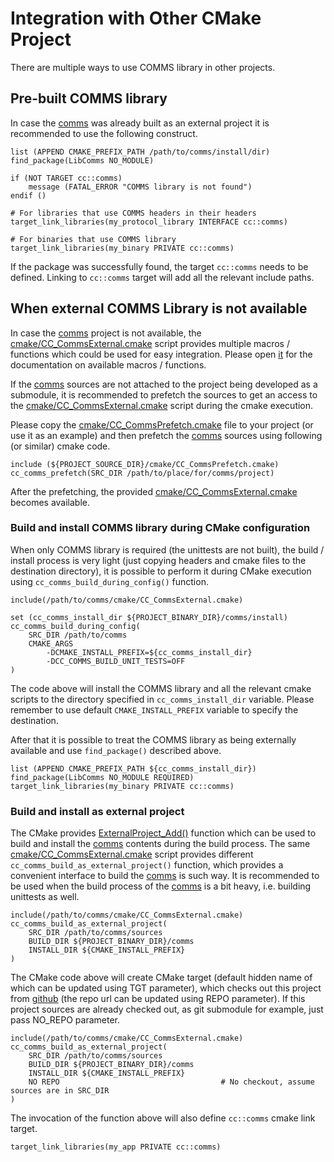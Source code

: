 # Integration with Other CMake Project
There are multiple ways to use COMMS library in other projects.

## Pre-built COMMS library
In case the [comms](https://github.com/commschamp/comms) was already built as an external project
it is recommended to use the following construct.
```
list (APPEND CMAKE_PREFIX_PATH /path/to/comms/install/dir)
find_package(LibComms NO_MODULE)

if (NOT TARGET cc::comms)
    message (FATAL_ERROR "COMMS library is not found")
endif ()

# For libraries that use COMMS headers in their headers
target_link_libraries(my_protocol_library INTERFACE cc::comms)

# For binaries that use COMMS library
target_link_libraries(my_binary PRIVATE cc::comms)
```
If the package was successfully found, the target `cc::comms` needs 
to be defined. Linking to `cc::comms` target will add all the relevant
include paths.

## When external COMMS Library is not available
In case the [comms](https://github.com/commschamp/comms) project is not available, the 
[cmake/CC_CommsExternal.cmake](../cmake/CC_CommsExternal.cmake) script provides
multiple macros / functions which could be used for easy 
integration. Please open [it](../cmake/CC_CommsExternal.cmake) for 
the documentation on available macros / functions.

If the [comms](https://github.com/commschamp/comms) 
sources are not attached to the 
project being developed as a submodule, it is recommended to 
prefetch the sources to get an access to the 
[cmake/CC_CommsExternal.cmake](../cmake/CC_CommsExternal.cmake) script during
the cmake execution.

Please copy the [cmake/CC_CommsPrefetch.cmake](../cmake/CC_CommsPrefetch.cmake)
file to your project (or use it as an example) and then 
prefetch the 
[comms](https://github.com/commschamp/comms) 
sources using following (or similar) 
cmake code.
```
include (${PROJECT_SOURCE_DIR}/cmake/CC_CommsPrefetch.cmake)
cc_comms_prefetch(SRC_DIR /path/to/place/for/comms/project)
```
After the prefetching, the provided 
[cmake/CC_CommsExternal.cmake](../cmake/CC_CommsExternal.cmake) becomes available.

### Build and install COMMS library during CMake configuration
When only COMMS library is required (the unittests are not built), the 
build / install process is very light (just copying headers and cmake files to the destination directory), 
it is possible to perform it during CMake execution using `cc_comms_build_during_config()` function.
```
include(/path/to/comms/cmake/CC_CommsExternal.cmake)

set (cc_comms_install_dir ${PROJECT_BINARY_DIR}/comms/install)
cc_comms_build_during_config(
    SRC_DIR /path/to/comms
    CMAKE_ARGS
        -DCMAKE_INSTALL_PREFIX=${cc_comms_install_dir}
        -DCC_COMMS_BUILD_UNIT_TESTS=OFF 
)
```
The code above will install the COMMS library and all the relevant cmake 
scripts to the directory specified in `cc_comms_install_dir` variable. Please 
remember to use default `CMAKE_INSTALL_PREFIX` variable to specify the destination.

After that it is possible to treat the COMMS library as being externally 
available and use `find_package()` described above.
```
list (APPEND CMAKE_PREFIX_PATH ${cc_comms_install_dir})
find_package(LibComms NO_MODULE REQUIRED)
target_link_libraries(my_binary PRIVATE cc::comms)
```
### Build and install as external project
The CMake provides 
[ExternalProject_Add()](https://cmake.org/cmake/help/v3.0/module/ExternalProject.html)
function which can be used to build and install the 
[comms](https://github.com/commschamp/comms) contents during the 
build process. The same [cmake/CC_CommsExternal.cmake](../cmake/CC_CommsExternal.cmake)
script provides different `cc_comms_build_as_external_project()` function,
which provides a convenient interface to build the 
[comms](https://github.com/commschamp/comms) is such way.
It is recommended to be used when the build process of the 
[comms](https://github.com/commschamp/comms) is 
a bit heavy, i.e. building unittests as well.
```
include(/path/to/comms/cmake/CC_CommsExternal.cmake)
cc_comms_build_as_external_project(
    SRC_DIR /path/to/comms/sources
    BUILD_DIR ${PROJECT_BINARY_DIR}/comms
    INSTALL_DIR ${CMAKE_INSTALL_PREFIX}
)
```
The CMake code above will create CMake target (default hidden name of which can be updated
using TGT parameter), which checks out this project from 
[github](https://github.com/commschamp/comms) (the repo url can be updated
using REPO parameter). If this project sources are already checked out, as git submodule
for example, just pass NO_REPO parameter.
```
include(/path/to/comms/cmake/CC_CommsExternal.cmake)
cc_comms_build_as_external_project(
    SRC_DIR /path/to/comms/sources
    BUILD_DIR ${PROJECT_BINARY_DIR}/comms
    INSTALL_DIR ${CMAKE_INSTALL_PREFIX}
    NO REPO                                    # No checkout, assume sources are in SRC_DIR
)
```

The invocation of the function above will also define `cc::comms` 
cmake link target.
```
target_link_libraries(my_app PRIVATE cc::comms)
```
